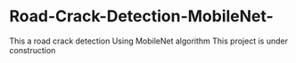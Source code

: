 # Road-Crack-Detection-MobileNet-
This a road crack detection Using MobileNet algorithm
This project is under construction
